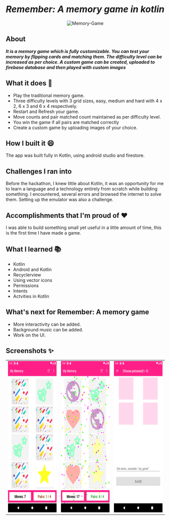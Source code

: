 
# _Remember: A memory game in kotlin_

<p  align = "center">
<img src="https://socialify.git.ci/Harshita-Kanal/Memory-Game/image?description=1&descriptionEditable=Remember%3A%20A%20Memory%20Game%20In%20Kotlin%20%F0%9F%A4%AF&font=Bitter&forks=1&language=1&owner=1&pattern=Circuit%20Board&stargazers=1&theme=Light" alt="Memory-Game" width="640" height="320" >
 </p>

## About
**_It is a memory game which is fully customizable. You can test your memory by flipping cards and matching them. The difficulty level can be increased as per choice. A custom game can be created, uploaded to firebase database and then played with custom images_**

## What it does :running:
* Play the traditional memory game.
* Three difficulty levels with 3 grid sizes, easy, medium and hard with 4 x 2, 6 x 3 and 6 x 4 respectively.
* Restart and Refresh your game.
* Move counts and pair matched count maintained as per difficulty level.
* You win the game if all pairs are matched correctly 
* Create a custom game by uploading images of your choice.

## How I built it :smile:
The app was built fully in Kotlin, using android studio and firestore.

## Challenges I ran into 
Before the hackathon, I knew little about Kotlin, it was an opportunity for me to learn a language and a technology entirely from scratch while building something. I encountered, several errors and browsed the internet to solve them. Setting up the emulator was also a challenge.

## Accomplishments that I'm proud of :heart:
I was able to build something small yet useful in a little amount of time, this is the first time I have made a game.

## What I learned :books:
* Kotlin
* Android and Kotlin
* Recyclerview
* Using vector icons
* Permissions
* Intents
* Actvities in Kotlin

## What's next for Remember: A memory game
* More interactivity can be added.
* Background music can be added.
* Work on the UI.

## Screenshots ✨
<p  align = "center">
 <table>
   <tr>
    <td><img src="/Screenshot_1609364011.png" width=270 height=480></td>
    <td><img src="/Screenshot_1609364055.png" width=270 height=480></td>
    <td><img src="/Screenshot_1609364071.png" width=270 height=480></td>
  </tr>
</table>
</p>



